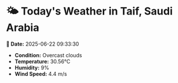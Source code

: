 # 🌤️ Today's Weather in Taif, Saudi Arabia

**📅 Date:** 2025-06-22 09:33:30

- **Condition:** Overcast clouds
- **Temperature:** 30.56°C
- **Humidity:** 9%
- **Wind Speed:** 4.4 m/s
